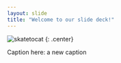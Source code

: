 ```yaml
---
layout: slide
title: "Welcome to our slide deck!"
---
```


![skatetocat](https://octodex.github.com/images/skatetocat.png)
{: .center}

Caption here: a new caption

